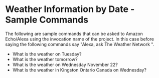 # Weather Information by Date - Sample Commands

The following are sample commands that can be asked to Amazon Echo/Alexa using the invocation name of the project.
In this case before saying the following commands say "Alexa, ask The Weather Network <command>".
	
* What is the weather on Tuesday?
* What is the weather tomorrow?
* What is the weather on Wednesday November 22?
* What is the weather in Kingston Ontario Canada on Wednesday?